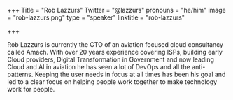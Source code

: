 +++
Title = "Rob Lazzurs"
Twitter = "@lazzurs"
pronouns = "he/him"
image = "rob-lazzurs.png"
type = "speaker"
linktitle = "rob-lazzurs"

+++

Rob Lazzurs is currently the CTO of an aviation focused cloud consultancy called Amach.
With over 20 years experience covering ISPs, building early Cloud providers, Digital Transformation in Government and now leading Cloud and AI in aviation he has seen a lot of DevOps and all the anti-patterns.
Keeping the user needs in focus at all times has been his goal and led to a clear focus on helping people work together to make technology work for people.
